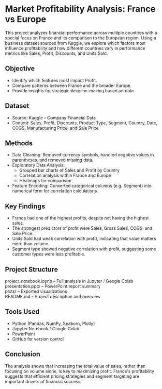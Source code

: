 # Market Profitability Analysis: France vs Europe

This project analyzes financial performance across multiple countries with a special focus on France and its comparison to the European region. Using a business dataset sourced from Kaggle, we explore which factors most influence profitability and how different countries vary in performance metrics like Sales, Profit, Discounts, and Units Sold.

## Objective

- Identify which features most impact Profit.
- Compare patterns between France and the broader Europe.
- Provide insights for strategic decision-making based on data.

## Dataset

- Source: Kaggle – Company Financial Data
- Content: Sales, Profit, Discounts, Product Type, Segment, Country, Date, COGS, Manufacturing Price, and Sale Price

## Methods

- Data Cleaning: Removed currency symbols, handled negative values in parentheses, and removed missing data.
- Exploratory Data Analysis:
  - Grouped bar charts of Sales and Profit by Country
  - Correlation analysis within France and Europe
  - Heatmaps for comparison
- Feature Encoding: Converted categorical columns (e.g. Segment) into numerical form for correlation calculations.

## Key Findings

- France had one of the highest profits, despite not having the highest sales.
- The strongest predictors of profit were Sales, Gross Sales, COGS, and Sale Price.
- Units Sold had weak correlation with profit, indicating that value matters more than volume.
- Segment type showed negative correlation with profit, suggesting some customer types were less profitable.

## Project Structure

project_notebook.ipynb       – Full analysis in Jupyter / Google Colab  
presentation.pptx            – PowerPoint report summary  
plots/                       – Exported visualizations  
README.md                    – Project description and overview

## Tools Used

- Python (Pandas, NumPy, Seaborn, Plotly)
- Jupyter Notebook / Google Colab
- PowerPoint
- GitHub for version control

## Conclusion

The analysis shows that increasing the total value of sales, rather than focusing on volume alone, is key to maximizing profit. France's profitability suggests that efficient pricing strategies and segment targeting are important drivers of financial success.
